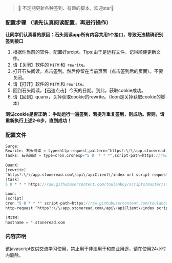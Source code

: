 > 📌 不定期更新各种签到、有趣的脚本，欢迎star🌟

### 配置步骤 （请先认真阅读配置，再进行操作）

**让同学们认真看的原因：石头阅读app所有内容共用1个接口，导致无法精确识别签到接口**

 1.  根据你当前的软件，配置好srcipt。Tips:由于是远程文件，记得顺便更新文件。
 2. 请【关闭】软件的 `MITM` 和` rewrite`。
 3.  打开石头阅读，点击签到。然后停留在当前页面（点击签到后的页面）。不要关闭。
 4. 请【打开】软件的 `MITM` 和 `rewrite`。
 5. 回到石头阅读，【迅速点击】今天的日期。到此，获取cookie成功。
 6. 请【回到】quanx，关掉获取cookie的rewrite。（loon是关掉获取cookie的脚本）

**测试cookie是否正确： 手动运行一遍签到，若提升重复签到，则成功。否则，请重新执行上述2-6步，直到成功！**
### 配置文件
```c
Surge:
Rewrite: 石头阅读 = type=http-request,pattern=^https?:\/\/app.stoneread.com\/api\/apiClient\/index,script-path=https://raw.githubusercontent.com/toulanboy/scripts/master/stoneread/stoneread.js,requires-body=true
Tasks: 石头阅读 = type=cron,cronexp="5 0  * * *",script-path=https://raw.githubusercontent.com/toulanboy/scripts/master/stoneread/stoneread.js,wake-system=true,timeout=600
  
QuanX:
[rewrite]
^https?:\/\/app.stoneread.com\/api\/apiClient\/index url script-request-body https://raw.githubusercontent.com/toulanboy/scripts/master/stoneread/stoneread.js
[task]
5 0 * * * https://raw.githubusercontent.com/toulanboy/scripts/master/stoneread/stoneread.js, img-url=https://raw.githubusercontent.com/Orz-3/task/master/stone.png, tag=石头阅读
  
Loon:
[script]
cron "5 0 * * *" script-path=https://raw.githubusercontent.com/toulanboy/scripts/master/stoneread/stoneread.js, timeout=600, tag=石头阅读
http-request ^https?:\/\/app.stoneread.com\/api\/apiClient\/index script-path=https://raw.githubusercontent.com/toulanboy/scripts/master/stoneread/stoneread.js,requires-body=true, tag=石头阅读cookie获取
 
[MITM]
hostname = *.stoneread.com
```

### 内容声明

该javascript仅供交流学习使用，禁止用于非法用于和商业用途，请在使用24小时内删除。



